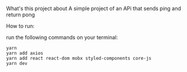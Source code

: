 What's this project about
A simple project of an APi that sends ping and return pong


How to run:

run the following commands on your terminal:
```
yarn
yarn add axios
yarn add react react-dom mobx styled-components core-js
yarn dev
```

